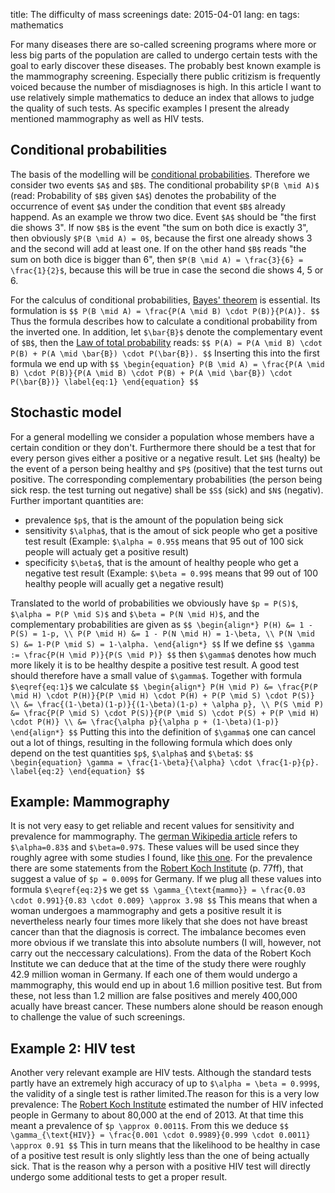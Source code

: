 title: The difficulty of mass screenings
date: 2015-04-01
lang: en
tags: mathematics

For many diseases there are so-called screening programs where more or less big parts of the population are called to undergo certain tests with the goal to early discover these diseases. The probably best known example is the mammography screening. Especially there public critizism is frequently voiced because the number of misdiagnoses is high. In this article I want to use relatively simple mathematics to deduce an index that allows to judge the quality of such tests. As specific examples I present the already mentioned mammography as well as HIV tests.

## Conditional probabilities

The basis of the modelling will be [conditional probabilities][condprob]. Therefore we consider two events `$A$` and `$B$`. The conditional probability `$P(B \mid A)$` (read: Probability of `$B$` given `$A$`) denotes the probability of the occurrence of event `$A$` under the condition that event `$B$` already happend. As an example we throw two dice. Event `$A$` should be "the first die shows 3". If now `$B$` is the event "the sum on both dice is exactly 3", then obviously `$P(B \mid A) = 0$`, because the first one already shows 3 and the second will add at least one. If on the other hand `$B$` reads "the sum on both dice is bigger than 6", then `$P(B \mid A) = \frac{3}{6} = \frac{1}{2}$`, because this will be true in case the second die shows 4, 5 or 6.

For the calculus of conditional probabilities, [Bayes' theorem][bayes] is essential. Its formulation is
`$$ P(B \mid A) = \frac{P(A \mid B) \cdot P(B)}{P(A)}. $$`
Thus the formula describes how to calculate a conditional probability from the inverted one. In addition, let `$\bar{B}$` denote the complementary event of `$B$`, then the [Law of total probability][totalprob] reads: 
`$$ P(A) = P(A \mid B) \cdot P(B) + P(A \mid \bar{B}) \cdot P(\bar{B}). $$`
Inserting this into the first formula we end up with 
`$$ \begin{equation} P(B \mid A) = \frac{P(A \mid B) \cdot P(B)}{P(A \mid B) \cdot P(B) + P(A \mid \bar{B}) \cdot P(\bar{B})} \label{eq:1} \end{equation} $$`

## Stochastic model

For a general modelling we consider a population whose members have a certain condition or they don't. Furthermore there should be a test that for every person gives either a positive or a negative result. Let `$H$` (healty) be the event of a person being healthy and `$P$` (positive) that the test turns out positive. The corresponding complementary probabilities (the person being sick resp. the test turning out negative) shall be `$S$` (sick) and `$N$` (negativ). Further important quantities are:

* prevalence `$p$`, that is the amount of the population being sick
* sensitivity `$\alpha$`, that is the amout of sick people who get a positive test result (Example: `$\alpha = 0.95$` means that 95 out of 100 sick people will actualy get a positive result)
* specificity `$\beta$`, that is the amount of healthy people who get a negative test result (Example: `$\beta = 0.99$` means that 99 out of 100 healthy people will acually get a negative result)

Translated to the world of probabilities we obviously have `$p = P(S)$`, `$\alpha = P(P \mid S)$` and `$\beta = P(N \mid H)$`, and the complementary probabilities are given as 
`$$ \begin{align*} P(H) &= 1 - P(S) = 1-p, \\ P(P \mid H) &= 1 - P(N \mid H) = 1-\beta, \\ P(N \mid S) &= 1-P(P \mid S) = 1-\alpha. \end{align*} $$` 
If we define 
`$$ \gamma := \frac{P(H \mid P)}{P(S \mid P)} $$`
then `$\gamma$` denotes how much more likely it is to be healthy despite a positive test result. A good test should therefore have a small value of `$\gamma$`. Together with formula `$\eqref{eq:1}$` we calculate
`$$
	\begin{align*}
		P(H \mid P) &= \frac{P(P \mid H) \cdot P(H)}{P(P \mid H) \cdot P(H) + P(P \mid S) \cdot P(S)} \\ &= \frac{(1-\beta)(1-p)}{(1-\beta)(1-p) + \alpha p}, \\
		P(S \mid P) &= \frac{P(P \mid S) \cdot P(S)}{P(P \mid S) \cdot P(S) + P(P \mid H) \cdot P(H)} \\ &= \frac{\alpha p}{\alpha p + (1-\beta)(1-p)}
	\end{align*}
$$`
Putting this into the definition of `$\gamma$` one can cancel out a lot of things, resulting in the following formula which does only depend on the test quantities `$p$`, `$\alpha$` and `$\beta$`:
`$$ \begin{equation} \gamma = \frac{1-\beta}{\alpha} \cdot \frac{1-p}{p}. \label{eq:2} \end{equation} $$`

## Example: Mammography

It is not very easy to get reliable and recent values for sensitivity and prevalence for mammography. The [german Wikipedia article][wikiMammo] refers to `$\alpha=0.83$` and `$\beta=0.97$`. These values will be used since they roughly agree with some studies I found, like [this one][KGMC2000]. For the prevalence there are some statements from the [Robert Koch Institute][rki_brust] (p. 77ff), that suggest a value of `$p = 0.009$` for Germany. If we plug all these values into formula `$\eqref{eq:2}$` we get
`$$ \gamma_{\text{mammo}} = \frac{0.03 \cdot 0.991}{0.83 \cdot 0.009} \approx 3.98 $$`
This means that when a woman undergoes a mammography and gets a positive result it is nevertheless nearly four times more likely that she does not have breast cancer than that the diagnosis is correct. The imbalance becomes even more obvious if we translate this into absolute numbers (I will, however, not carry out the neccessary calculations). From the data of the Robert Koch Institute we can deduce that at the time of the study there were roughly 42.9 million woman in Germany. If each one of them would undergo a mammography, this would end up in about 1.6 million positive test. But from these, not less than 1.2 million are false positives and merely 400,000 acually have breast cancer. These numbers alone should be reason enough to challenge the value of such screenings.

## Example 2: HIV test

Another very relevant example are HIV tests. Although the standard tests partly have an extremely high accuracy of up to `$\alpha = \beta = 0.999$`, the validity of a single test is rather limited.The reason for this is a very low prevalence: The [Robert Koch Institute][rki_hiv] estimated the number of HIV infected people in Germany to about 80,000 at the end of 2013. At that time this meant a prevalence of `$p \approx 0.0011$`. From this we deduce
`$$ \gamma_{\text{HIV}} = \frac{0.001 \cdot 0.9989}{0.999 \cdot 0.0011} \approx 0.91 $$`
This in turn means that the likelihood to be healthy in case of a positive test result is only slightly less than the one of being actually sick. That is the reason why a person with a positive HIV test will directly undergo some additional tests to get a proper result.


[bayes]: http://en.wikipedia.org/wiki/Bayes%27_theorem
[condprob]: http://en.wikipedia.org/wiki/Conditional_probability
[rki_brust]: http://edoc.rki.de/documents/rki_fv/re2vZ2t28Ir8Y/PDF/23GSS31yB0GKUhU.pdf
[rki_hiv]: http://www.rki.de/DE/Content/InfAZ/H/HIVAIDS/Epidemiologie/Daten_und_Berichte/EckdatenDeutschland.pdf?__blob=publicationFile
[totalprob]: http://en.wikipedia.org/wiki/Law_of_total_probability
[wikiMammo]: http://de.wikipedia.org/wiki/Mammographie#Kritik_am_Mammographie-Screening
[KGMC2000]: http://www.ncbi.nlm.nih.gov/pubmed/11002452